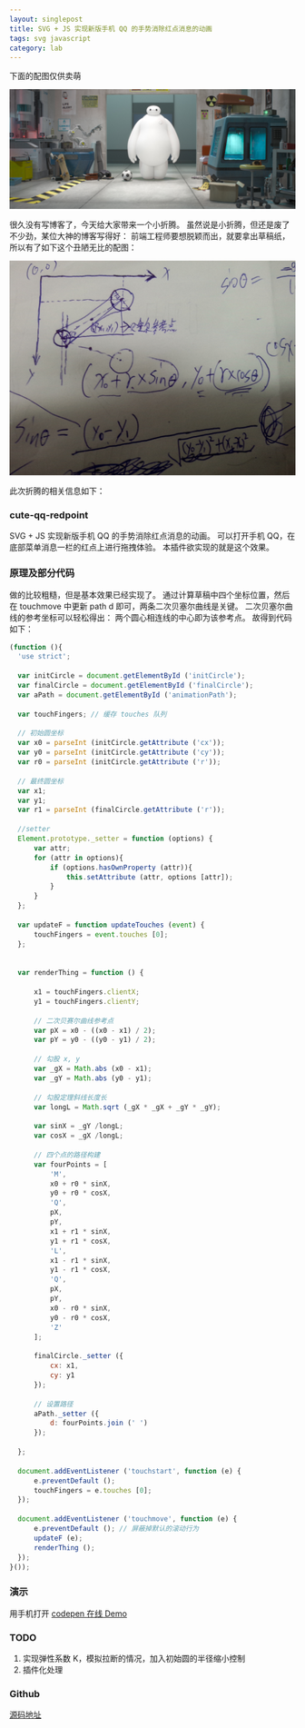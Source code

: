 ```yaml
---
layout: singlepost
title: SVG + JS 实现新版手机 QQ 的手势消除红点消息的动画
tags: svg javascript
category: lab
---
```


下面的配图仅供卖萌

![](/assets/blog-images/2015-3-5/baymax.jpg)

很久没有写博客了，今天给大家带来一个小折腾。
虽然说是小折腾，但还是废了不少劲，某位大神的博客写得好：
前端工程师要想脱颖而出，就要拿出草稿纸，所以有了如下这个丑陋无比的配图：

<!-- more -->

![Paper](https://github.com/qddegtya/cute-qq-redpoint/raw/master/paper.jpg "草稿")

此次折腾的相关信息如下：

### cute-qq-redpoint

SVG + JS 实现新版手机 QQ 的手势消除红点消息的动画。
可以打开手机 QQ，在底部菜单消息一栏的红点上进行拖拽体验。
本插件欲实现的就是这个效果。

### 原理及部分代码

做的比较粗糙，但是基本效果已经实现了。
通过计算草稿中四个坐标位置，然后在 touchmove 中更新 path d 即可，两条二次贝塞尔曲线是关键。
二次贝塞尔曲线的参考坐标可以轻松得出：
两个圆心相连线的中心即为该参考点。
故得到代码如下：

```javascript
(function (){
  'use strict';

  var initCircle = document.getElementById ('initCircle');
  var finalCircle = document.getElementById ('finalCircle');
  var aPath = document.getElementById ('animationPath');

  var touchFingers; // 缓存 touches 队列

  // 初始圆坐标
  var x0 = parseInt (initCircle.getAttribute ('cx'));
  var y0 = parseInt (initCircle.getAttribute ('cy'));
  var r0 = parseInt (initCircle.getAttribute ('r'));

  // 最终圆坐标
  var x1;
  var y1;
  var r1 = parseInt (finalCircle.getAttribute ('r'));

  //setter
  Element.prototype._setter = function (options) {
      var attr;
      for (attr in options){
          if (options.hasOwnProperty (attr)){
              this.setAttribute (attr, options [attr]);
          }
      }
  };

  var updateF = function updateTouches (event) {
      touchFingers = event.touches [0];
  };


  var renderThing = function () {

      x1 = touchFingers.clientX;
      y1 = touchFingers.clientY;

      // 二次贝赛尔曲线参考点
      var pX = x0 - ((x0 - x1) / 2);
      var pY = y0 - ((y0 - y1) / 2);

      // 勾股 x, y
      var _gX = Math.abs (x0 - x1);
      var _gY = Math.abs (y0 - y1);

      // 勾股定理斜线长度长
      var longL = Math.sqrt (_gX * _gX + _gY * _gY);

      var sinX = _gY /longL;
      var cosX = _gX /longL;

      // 四个点的路径构建
      var fourPoints = [
          'M',
          x0 + r0 * sinX,
          y0 + r0 * cosX,
          'Q',
          pX,
          pY,
          x1 + r1 * sinX,
          y1 + r1 * cosX,
          'L',
          x1 - r1 * sinX,
          y1 - r1 * cosX,
          'Q',
          pX,
          pY,
          x0 - r0 * sinX,
          y0 - r0 * cosX,
          'Z'
      ];

      finalCircle._setter ({
          cx: x1,
          cy: y1
      });

      // 设置路径
      aPath._setter ({
          d: fourPoints.join (' ')
      });

  };

  document.addEventListener ('touchstart', function (e) {
      e.preventDefault ();
      touchFingers = e.touches [0];
  });

  document.addEventListener ('touchmove', function (e) {
      e.preventDefault (); // 屏蔽掉默认的滚动行为
      updateF (e);
      renderThing ();
  });
}());
```

### 演示

用手机打开
[codepen 在线 Demo](https://codepen.io/qddegtya/details/EapGWK "Demo")

### TODO

1. 实现弹性系数 K，模拟拉断的情况，加入初始圆的半径缩小控制
2. 插件化处理

### Github

[源码地址](https://github.com/qddegtya/cute-qq-redpoint "源码地址")
